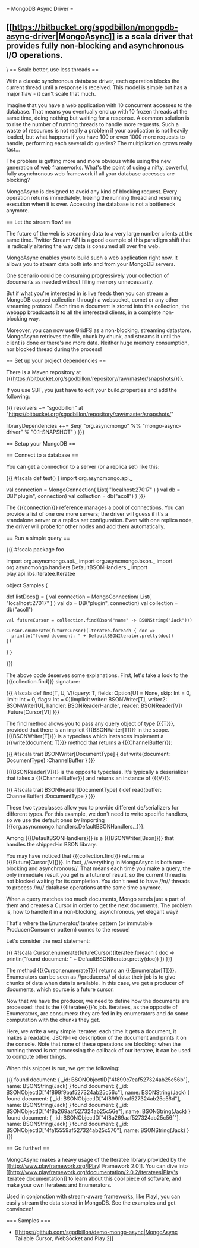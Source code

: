 = MongoDB Async Driver =

[[https://bitbucket.org/sgodbillon/mongodb-async-driver|MongoAsync]] is a scala driver that provides fully non-blocking and asynchronous I/O operations.
----
\\
== Scale better, use less threads ==

With a classic synchronous database driver, each operation blocks the current thread until a response is received. This model is simple but has a major flaw - it can't scale that much.

Imagine that you have a web application with 10 concurrent accesses to the database. That means you eventually end up with 10 frozen threads at the same time, doing nothing but waiting for a response. A common solution is to rise the number of running threads to handle more requests. Such a waste of resources is not really a problem if your application is not heavily loaded, but what happens if you have 100 or even 1000 more requests to handle, performing each several db queries? The multiplication grows really fast...

The problem is getting more and more obvious while using the new generation of web frameworks. What's the point of using a nifty, powerful, fully asynchronous web framework if all your database accesses are blocking?

MongoAsync is designed to avoid any kind of blocking request. Every operation returns immediately, freeing the running thread and resuming execution when it is over. Accessing the database is not a bottleneck anymore.

== Let the stream flow! ==

The future of the web is streaming data to a very large number clients at the same time. Twitter Stream API is a good example of this paradigm shift that is radically altering the way data is consumed all over the web.

MongoAsync enables you to build such a web application right now. It allows you to stream data both into and from your MongoDB servers.

One scenario could be consuming progressively your collection of documents as needed without filling memory unnecessarily.

But if what you're interested in is live feeds then you can stream a MongoDB capped collection through a websocket, comet or any other streaming protocol. Each time a document is stored into this collection, the webapp broadcasts it to all the interested clients, in a complete non-blocking way.

Moreover, you can now use GridFS as a non-blocking, streaming datastore. MongoAsync retrieves the file, chunk by chunk, and streams it until the client is done or there's no more data. Neither huge memory consumption, nor blocked thread during the process!

== Set up your project dependencies ==

There is a Maven repository at {{{https://bitbucket.org/sgodbillon/repository/raw/master/snapshots/}}}.

If you use SBT, you just have to edit your build.properties and add the following:

{{{
resolvers += "sgodbillon" at "https://bitbucket.org/sgodbillon/repository/raw/master/snapshots/"

libraryDependencies ++= Seq(
  "org.asyncmongo" %% "mongo-async-driver" % "0.1-SNAPSHOT"
)
}}}

== Setup your MongoDB ==

== Connect to a database ==

You can get a connection to a server (or a replica set) like this:

{{{
#!scala
def test() {
  import org.asyncmongo.api._

  val connection = MongoConnection( List( "localhost:27017" ) )
  val db = DB("plugin", connection)
  val collection = db("acoll")
}
}}}

The {{{connection}}} reference manages a pool of connections. You can provide a list of one ore more servers; the driver will guess if it's a standalone server or a replica set configuration. Even with one replica node, the driver will probe for other nodes and add them automatically.

== Run a simple query ==

{{{
#!scala
package foo

import org.asyncmongo.api._
import org.asyncmongo.bson._
import org.asyncmongo.handlers.DefaultBSONHandlers._
import play.api.libs.iteratee.Iteratee

object Samples {

  def listDocs() = {
    val connection = MongoConnection( List( "localhost:27017" ) )
    val db = DB("plugin", connection)
    val collection = db("acoll")
    
    val futureCursor = collection.find(Bson("name" -> BSONString("Jack")))
    
    Cursor.enumerate(futureCursor)(Iteratee.foreach { doc =>
      println("found document: " + DefaultBSONIterator.pretty(doc))
    })
  }
}

}}}

The above code deserves some explanations.
First, let's take a look to the {{{collection.find}}} signature:

{{{
#!scala
def find[T, U, V](query: T, fields: Option[U] = None, skip: Int = 0, limit: Int = 0, flags: Int = 0)(implicit writer: BSONWriter[T], writer2: BSONWriter[U], handler: BSONReaderHandler, reader: BSONReader[V]) :Future[Cursor[V]]
}}}

The find method allows you to pass any query object of type {{{T}}}, provided that there is an implicit {{{BSONWriter[T]}}} in the scope. {{{BSONWriter[T]}}} is a typeclass which instances implement a {{{write(document: T)}}} method that returns a {{{ChannelBuffer}}}:

{{{
#!scala
trait BSONWriter[DocumentType] {
  def write(document: DocumentType) :ChannelBuffer
}
}}}

{{{BSONReader[V]}}} is the opposite typeclass. It's typically a deserializer that takes a {{{ChannelBuffer}}} and returns an instance of {{{V}}}:

{{{
#!scala
trait BSONReader[DocumentType] {
  def read(buffer: ChannelBuffer) :DocumentType
}
}}}

These two typeclasses allow you to provide different de/serializers for different types.
For this example, we don't need to write specific handlers, so we use the default ones by importing {{{org.asyncmongo.handlers.DefaultBSONHandlers._}}}.

Among {{{DefaultBSONHandlers}}} is a {{{BSONWriter[Bson]}}} that handles the shipped-in BSON library.

You may have noticed that {{{collection.find}}} returns a {{{Future[Cursor[V]]}}}. In fact, //everything in MongoAsync is both non-blocking and asynchronous//. That means each time you make a query, the only immediate result you get is a future of result, so the current thread is not blocked waiting for its completion. You don't need to have //n// threads to process //n// database operations at the same time anymore.

When a query matches too much documents, Mongo sends just a part of them and creates a Cursor  in order to get the next documents. The problem is, how to handle it in a non-blocking, asynchronous, yet elegant way?

That's where the Enumerator/Iteratee pattern (or immutable Producer/Consumer pattern) comes to the rescue!

Let's consider the next statement:

{{{
#!scala
Cursor.enumerate(futureCursor)(Iteratee.foreach { doc =>
  println("found document: " + DefaultBSONIterator.pretty(doc))
})
}}}

The method {{{Cursor.enumerate[T](Future[Cursor[T]])}}} returns an {{{Enumerator[T]}}}. Enumerators can be seen as //producers// of data: their job is to give chunks of data when data is available. In this case, we get a producer of documents, which source is a future cursor.

Now that we have the producer, we need to define how the documents are processed: that is the {{{Iteratee}}}'s job. Iteratees, as the opposite of Enumerators, are consumers: they are fed in by enumerators and do some computation with the chunks they get.

Here, we write a very simple Iteratee: each time it gets a document, it makes a readable, JSON-like description of the document and prints it on the console. Note that none of these operations are blocking: when the running thread is not processing the callback of our iteratee, it can be used to compute other things.

When this snippet is run, we get the following:

{{{
found document: {
	_id: BSONObjectID["4f899e7eaf527324ab25c56b"],
	name: BSONString(Jack)
}
found document: {
	_id: BSONObjectID["4f899f9baf527324ab25c56c"],
	name: BSONString(Jack)
}
found document: {
	_id: BSONObjectID["4f899f9baf527324ab25c56d"],
	name: BSONString(Jack)
}
found document: {
	_id: BSONObjectID["4f8a269aaf527324ab25c56e"],
	name: BSONString(Jack)
}
found document: {
	_id: BSONObjectID["4f8a269aaf527324ab25c56f"],
	name: BSONString(Jack)
}
found document: {
	_id: BSONObjectID["4fa15559af527324ab25c570"],
	name: BSONString(Jack)
}
}}}

== Go further! ==

MongoAsync makes a heavy usage of the Iteratee library provided by the [[http://www.playframework.org/|Play! Framework 2.0]]. You can dive into [[http://www.playframework.org/documentation/2.0.2/Iteratees|Play's Iteratee documentation]] to learn about this cool piece of software, and make your own Iteratees and Enumerators.

Used in conjonction with stream-aware frameworks, like Play!, you can easily stream the data stored in MongoDB. See the examples and get convinced!

=== Samples ===

* [[https://github.com/sgodbillon/demo-mongo-async|MongoAsync Tailable Cursor, WebSocket and Play 2]]

